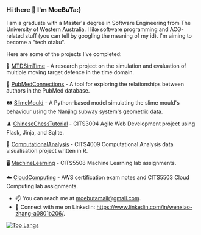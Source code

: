### Hi there 👋 I'm MoeBuTa:) 


I am a graduate with a Master's degree in Software Engineering from The University of Western Australia. I like software programming and ACG-related stuff (you can tell by googling the meaning of my id). I'm aiming to become a "tech otaku".

Here are some of the projects I've completed:

🔐 [MTDSimTime](https://github.com/MoeBuTa/MTDSimTime) - A research project on the simulation and evaluation of multiple moving target defence in the time domain.

🏥 [PubMedConnections](https://github.com/PubMedConnections/PubMedConnections) - A tool for exploring the relationships between authors in the PubMed database. 

🛤️ [SlimeMould](https://github.com/MoeBuTa/SlimeMould) - A Python-based model simulating the slime mould's behaviour using the Nanjing subway system's geometric data.

♟️ [ChineseChessTutorial](https://github.com/MoeBuTa/ChineseChessTutorial) - CITS3004 Agile Web Development project using Flask, Jinja, and Sqlite.

🔢 [ComputationalAnalysis](https://github.com/MoeBuTa/ComputationalAnalysis) - CITS4009 Computational Analysis data visualisation project written in R.

🖥️ [MachineLearning](https://github.com/MoeBuTa/MachineLearning) - CITS5508 Machine Learning lab assignments.

☁️ [CloudComputing](https://github.com/MoeBuTa/CloudComputing) - AWS certification exam notes and CITS5503 Cloud Computing lab assignments.


- 📫 You can reach me at moebutamail@gmail.com.
- 🔗  Connect with me on LinkedIn: https://www.linkedin.com/in/wenxiao-zhang-a0801b206/.

[![Top Langs](https://github-readme-stats.vercel.app/api/top-langs/?username=MoeBuTa&layout=donut&theme=tokyonight)](https://github.com/MoeBuTa/github-readme-stats)
<!-- [![MoeBuTa's GitHub stats](https://github-readme-stats.vercel.app/api?username=MoeBuTa&theme=tokyonight)](https://github.com/MoeBuTa/github-readme-stats&show_icons=true) -->

